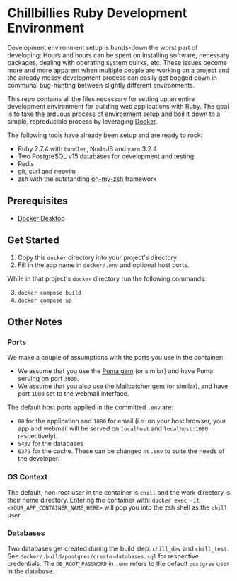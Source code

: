# Chillbillies Ruby Development Environment

Development environment setup is hands-down the worst part of developing: Hours and hours can be spent on installing software, necessary packages, dealing with operating system quirks, etc. These issues become more and more apparent when multiple people are working on a project and the already messy development process can easily get bogged down in communal bug-hunting between slightly different environments.

This repo contains all the files necessary for setting up an entire development environment for building web applications with Ruby. The goal is to take the arduous process of environment setup and boil it down to a simple, reproducible process by leveraging [Docker](https://www.docker.com/).

The following tools have already been setup and are ready to rock:
- Ruby 2.7.4 with `bundler`, NodeJS and `yarn` 3.2.4
- Two PostgreSQL v15 databases for development and testing
- Redis
- git, curl and neovim
- zsh with the outstanding [oh-my-zsh](https://ohmyz.sh/) framework

## Prerequisites
- [Docker Desktop](https://www.docker.com/)

## Get Started
1. Copy this `docker` directory into your project's directory
2. Fill in the app name in `docker/.env` and optional host ports.

While in that project's `docker` directory run the following commands:

3. `docker compose build`
4. `docker compose up`

## Other Notes
### Ports
We make a couple of assumptions with the ports you use in the container:
- We assume that you use the [Puma gem](https://rubygems.org/gems/puma/versions/3.4.0) (or similar) and have Puma serving on port `3000`.
- We assume that you also use the [Mailcatcher gem](https://rubygems.org/gems/mailcatcher) (or similar), and have port `1080` set to the webmail interface.
 
The default host ports applied in the committed `.env` are:
- `80` for the application and `1080` for email (i.e. on your host browser, your app and webmail will be served on `localhost` and `localhost:1080` respectively). 
- `5432` for the databases
- `6379` for the cache.
These can be changed in `.env` to suite the needs of the developer.

### OS Context
The default, non-root user in the container is `chill` and the work directory is their home directory. Entering the container with: `docker exec -it <YOUR_APP_CONTAINER_NAME_HERE>` will pop you into the zsh shell as the `chill` user.

### Databases
Two databases get created during the build step: `chill_dev` and `chill_test`. See `docker/.build/postgres/create-databases.sql` for respective credentials. The `DB_ROOT_PASSWORD` in `.env` refers to the default `postgres` user in the database.